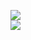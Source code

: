 [![](https://img.shields.io/badge/Made%20With-Github%20Spray-lightgrey.svg?style=for-the-badge&logo=github)](https://github.com/Annihil/github-spray#11163)  
[![](https://i.imgur.com/2DrTn0Z.gif)](https://github.com/Annihil/github-spray)